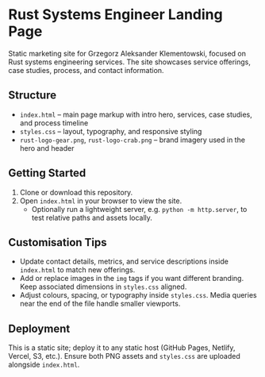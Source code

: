 # Rust Systems Engineer Landing Page

Static marketing site for Grzegorz Aleksander Klementowski, focused on Rust systems engineering services. The site showcases service offerings, case studies, process, and contact information.

## Structure
- `index.html` – main page markup with intro hero, services, case studies, and process timeline
- `styles.css` – layout, typography, and responsive styling
- `rust-logo-gear.png`, `rust-logo-crab.png` – brand imagery used in the hero and header

## Getting Started
1. Clone or download this repository.
2. Open `index.html` in your browser to view the site.
   - Optionally run a lightweight server, e.g. `python -m http.server`, to test relative paths and assets locally.

## Customisation Tips
- Update contact details, metrics, and service descriptions inside `index.html` to match new offerings.
- Add or replace images in the `img` tags if you want different branding. Keep associated dimensions in `styles.css` aligned.
- Adjust colours, spacing, or typography inside `styles.css`. Media queries near the end of the file handle smaller viewports.

## Deployment
This is a static site; deploy it to any static host (GitHub Pages, Netlify, Vercel, S3, etc.). Ensure both PNG assets and `styles.css` are uploaded alongside `index.html`.
